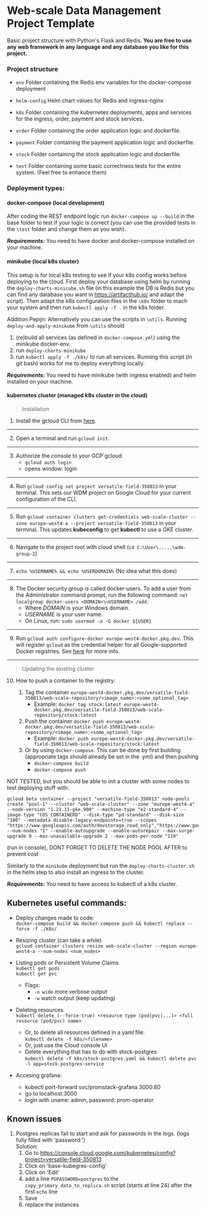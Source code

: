# Web-scale Data Management Project Template

Basic project structure with Python's Flask and Redis. 
**You are free to use any web framework in any language and any database you like for this project.**

### Project structure

* `env`
    Folder containing the Redis env variables for the docker-compose deployment
    
* `helm-config` 
   Helm chart values for Redis and ingress-nginx
        
* `k8s`
    Folder containing the kubernetes deployments, apps and services for the ingress, order, payment and stock services.
    
* `order`
    Folder containing the order application logic and dockerfile. 
    
* `payment`
    Folder containing the payment application logic and dockerfile. 

* `stock`
    Folder containing the stock application logic and dockerfile. 

* `test`
    Folder containing some basic correctness tests for the entire system. (Feel free to enhance them)

### Deployment types:

#### docker-compose (local development)

After coding the REST endpoint logic run `docker-compose up --build` in the base folder to test if your logic is correct
(you can use the provided tests in the `\test` folder and change them as you wish). 

***Requirements:*** You need to have docker and docker-compose installed on your machine.

#### minikube (local k8s cluster)

This setup is for local k8s testing to see if your k8s config works before deploying to the cloud. 
First deploy your database using helm by running the `deploy-charts-minicube.sh` file (in this example the DB is Redis 
but you can find any database you want in https://artifacthub.io/ and adapt the script). Then adapt the k8s configuration files in the
`\k8s` folder to mach your system and then run `kubectl apply -f .` in the k8s folder. 

Addition Pepijn: Alternatively you can use the scripts in `\utils`. Running `deploy-and-apply-minikube` from `\utils` should
1. (re)build all services (as defined in `docker-compose.yml`) using the minikube docker-env.
2. run `deploy-charts-minikube`
3. run `kubectl apply -f ./k8s/` to run all services.
Running this script (in git bash) works for me to deploy everything locally.

***Requirements:*** You need to have minikube (with ingress enabled) and helm installed on your machine.

#### kubernetes cluster (managed k8s cluster in the cloud)

> Installation
1. Install the gcloud CLI from [here](https://cloud.google.com/sdk/docs/install).
___
2. Open a terminal and run `gcloud init`.
___
3. Authorize the console to your GCP`gcloud
   - `gcloud auth login`
   - opens window: login
___
4. Run `gcloud config set project versatile-field-350813` in your terminal. This sets our WDM project on Google Cloud for your current configuration of the CLI.
___
5. Run `gcloud container clusters get-credentials web-scale-cluster --zone europe-west4-a --project versatile-field-350813` in your terminal.
This updates **kubeconfig** to get **kubectl** to use a GKE cluster.
___
6. Navigate to the project root with cloud shell (`cd C:\User\.....\wdm-group-2`)
___
7. `echo %USERNAME% && echo %USERDOMAIN%` (No idea what this does)
___
8. The Docker security group is called docker-users. To add a user from the Administrator command prompt, run the following command:
`net localgroup docker-users <DOMAIN>\<USERNAME> /add`.
    - Where *DOMAIN* is your Windows domain.
    - *USERNAME* is your user name.
    - On Linux, run: `sudo usermod -a -G docker ${USER}`
___
9. Run `gcloud auth configure-docker europe-west4-docker.pkg.dev`. This will register `gcloud` as the credential helper for all Google-supported Docker registries. See [here](https://cloud.google.com/sdk/gcloud/reference/auth/configure-docker) for more info.
___
> Updating the existing cluster
10. How to push a container to the registry:

    1. Tag the container `europe-west4-docker.pkg.dev/versatile-field-350813/web-scale-repository/<image_name>:<some_optional_tag>`
       - Example: `docker tag stock:latest europe-west4-docker.pkg.dev/versatile-field-350813/web-scale-repository/stock:latest`
    2. Push the container `docker push europe-west4-docker.pkg.dev/versatile-field-350813/web-scale-repository/<image_name>:<some_optional_tag>`
       - Example: `docker push europe-west4-docker.pkg.dev/versatile-field-350813/web-scale-repository/stock:latest`
    3. Or by using `docker-compose`. This can be done by first building (appropriate tags should already be set in the .yml) and then pushing
       - `docker-compose build`
       - `docker-compose push`
    
NOT TESTED, but you should be able to init a cluster with some nodes to test deploying stuff with:

```
gcloud beta container --project "versatile-field-350813" node-pools create "pool-1" --cluster "web-scale-cluster" --zone "europe-west4-a" --node-version "1.21.11-gke.900" --machine-type "e2-standard-4" --image-type "COS_CONTAINERD" --disk-type "pd-standard" --disk-size "100" --metadata disable-legacy-endpoints=true --scopes "https://www.googleapis.com/auth/devstorage.read_only","https://www.googleapis.com/auth/logging.write","https://www.googleapis.com/auth/monitoring","https://www.googleapis.com/auth/servicecontrol","https://www.googleapis.com/auth/service.management.readonly","https://www.googleapis.com/auth/trace.append" --num-nodes "1" --enable-autoupgrade --enable-autorepair --max-surge-upgrade 0 --max-unavailable-upgrade 2 --max-pods-per-node "110"
```

(run in console), DONT FORGET TO DELETE THE NODE POOL AFTER to prevent cost

Similarly to the `minikube` deployment but run the `deploy-charts-cluster.sh` in the helm step to also install an
ingress to the cluster.

***Requirements:*** You need to have access to kubectl of a k8s cluster.

## Kubernetes useful commands:

- Deploy changes made to code: <br>
  `docker-compose build && docker-compose push && kubectl replace --force -f ./k8s/`
- Resizing cluster (can take a while) <br>
  `gcloud container clusters resize web-scale-cluster --region europe-west4-a --num-nodes <num_nodes> `
- Listing pods or Persistent Volume Claims<br>
  `kubectl get pods`<br>
  `kubectl get pvc`
    - Flags:
        - `-o wide` more verbose output
        - `-w` watch output (keep updating)
- Deleting resources<br>
  `kubectl delete (--force-true) <resource type (pod|pvc|...)> <full resource (pod/pvc) name>`
    - Or, to delete all resources defined in a yaml file: <br>
      `kubectl delete -f k8s/<filename>`
    - Or, just use the Cloud console UI
    - Delete everything that has to do with stock-postgres <br>
      `kubectl delete -f k8s/stock-postgres.yaml && kubectl delete pvc -l app=stock-postgres-service`

- Accesing grafana:
    - kubectl port-forward svc/promstack-grafana 3000:80
    - go to localhost:3000
    - login with uname: admin, password: prom-operator

## Known issues

1. Postgres replicas fail to start and ask for passwords in the logs. (logs fully filled with 'password:')
   <br>Solution:
    1. Go to https://console.cloud.google.com/kubernetes/config?project=versatile-field-350813
    2. Click on 'base-kubegres-config'
    3. Click on 'Edit'
    4. add a line `PGPASSWORD=postgres` to the `copy_primary_data_to_replica.sh` script (starts at line 24) after the
       first `echo` line
    5. Save
    6. replace the instances